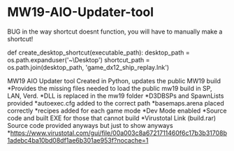 # MW19-AIO-Updater-tool
BUG in the way shortcut doesnt function, you will have to manually make a shortcut!

def create_desktop_shortcut(executable_path):
    desktop_path = os.path.expanduser('~\\Desktop')
    shortcut_path = os.path.join(desktop_path, 'game_dx12_ship_replay.lnk')

MW19 AIO Updater tool Created in Python, updates the public MW19 build 
*Provides the missing files needed to load the public mw19 build in SP, LAN, Verd.
*DLL is replaced in the mw19 folder
*D3DBSPs and SpawnLists provided
*autoexec.cfg added to the correct path
*basemaps.arena placed correctly
*recipes added for each game mode
*Dev Mode enabled
*Source code and built EXE for those that cannot build
*Virustotal Link (build.rar) Source code provided anyways but just to show anyways
*https://www.virustotal.com/gui/file/00a003c8a6721711460f6c17b3b31708b1adebc4ba10bd08df1ae6b301ae953f?nocache=1
